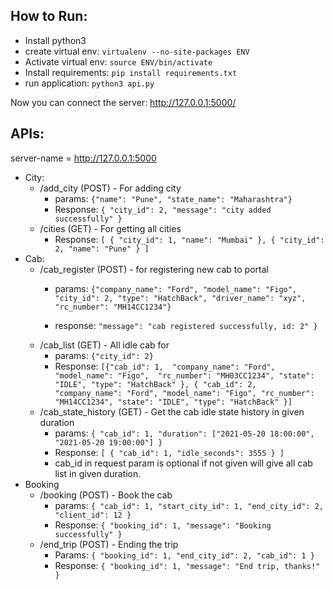 How to Run:
-------
- Install python3
- create virtual env: `virtualenv --no-site-packages ENV`
- Activate virtual env: `source ENV/bin/activate`
- Install requirements: `pip install requirements.txt`
- run application: `python3 api.py`

Now you can connect the server: http://127.0.0.1:5000/

APIs:
----
server-name = http://127.0.0.1:5000

- City:
    - /add_city (POST) - For adding city
        - params: `{"name": "Pune", "state_name": "Maharashtra"}`
        - Response: `{
    "city_id": 2,
    "message": "city added successfully"
}`
    - /cities (GET) - For getting all cities
        - Response: `[
    {
        "city_id": 1,
        "name": "Mumbai"
    },
    {
        "city_id": 2,
        "name": "Pune"
    }
]`
- Cab:
    - /cab_register (POST) - for registering new cab to portal
        - params: `{"company_name": "Ford",
                    "model_name": "Figo",
                    "city_id": 2,
                    "type": "HatchBack",
                    "driver_name": "xyz",
                    "rc_number": "MH14CC1234"}`
       
        - response: `"message": "cab registered successfully, id: 2"
}`
    - /cab_list (GET) - All idle cab for
        - params: `{"city_id": 2}` 
        - Response:  `[{"cab_id": 1, 
            "company_name": "Ford", 
            "model_name": "Figo", 
            "rc_number": "MH03CC1234",
        "state": "IDLE",
        "type": "HatchBack"
    },
    {
        "cab_id": 2,
        "company_name": "Ford",
        "model_name": "Figo",
        "rc_number": "MH14CC1234",
        "state": "IDLE",
        "type": "HatchBack"
    }]`
    - /cab_state_history (GET) - Get the cab idle state history in given duration
        - params: `{
                "cab_id": 1,
                "duration": ["2021-05-20 18:00:00", "2021-05-20 19:00:00"]
            }`
        - Response: `[
            {
                "cab_id": 1,
                "idle_seconds": 3555
            }
        ]`
        - cab_id in request param is optional if not given will give all cab list in given duration.
- Booking
    - /booking (POST) - Book the cab
        - params: `{
            "cab_id": 1,
            "start_city_id": 1,
            "end_city_id": 2,
            "client_id": 12
            }`
        - Response: `{
            "booking_id": 1,
            "message": "Booking successfully"
        }`
    - /end_trip (POST) - Ending the trip
        - Params: `{
            "booking_id": 1,
            "end_city_id": 2,
            "cab_id": 1
        }`
        - Response: `{
            "booking_id": 1,
            "message": "End trip, thanks!"
        }`